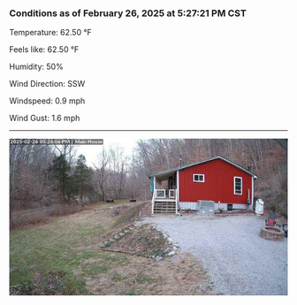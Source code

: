 ### Conditions as of February 26, 2025 at 5:27:21 PM CST 

Temperature: 62.50 &deg;F

Feels like: 62.50 &deg;F

Humidity: 50%

Wind Direction: SSW

Windspeed: 0.9 mph

Wind Gust: 1.6 mph

---

<img src="./images/latest.jpeg"/>

